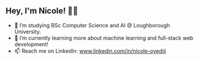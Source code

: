## Hey, I'm Nicole! 👋🏾

- 🔭 I’m studying BSc Computer Science and AI @ Loughborough University.
- 🌱 I’m currently learning more about machine learning and full-stack web development!
- 📫 Reach me on LinkedIn: www.linkedin.com/in/nicole-oyediji
